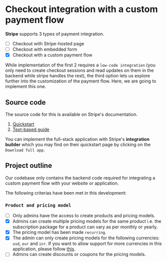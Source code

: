 # Checkout integration with a custom payment flow

**Stripe** supports 3 types of payment integration. 
- [ ] Checkout with Stripe-hosted page 
- [ ] Checkout with embedded form 
- [X] Checkout with a custom payment flow

While implementation of the first 2 requires a `low-code integration` (you only need to create checkout sessions and read updates on them in the backend while stripe handles the rest), the third option lets us explore further into the customization of the payment flow. Here, we are going to implement this one.

## Source code
The source code for this is available on Stripe's documentation.
1. [Quickstart](https://stripe.com/docs/payments/quickstart)
2. [Text-based guide](https://stripe.com/docs/payments/accept-a-payment?ui=elements)

You can implement the full-stack application with Stripe's **integration builder** which you may find on their quickstart page by clicking on the `Download full app`.

## Project outline

Our codebase only contains the backend code required for integrating a custom payment flow with your website or application. 

The following criterias have been met in this development:

### `Product and pricing model`

- [ ] Only admins have the access to create products and pricing models.
- [X] Admins can create multiple pricing models for the same product i.e. the subscription package for a product can vary as per monthly or yearly. 
- [X] The pricing model has been made `recurring`.
- [X] The admin can only create pricing models for the following currencies: `usd`, `eur` and `inr`. If you want to allow support for more currencies in this application, please follow [this](https://stripe.com/docs/currencies?presentment-currency=IN).
- [ ] Admins can create discounts or coupons for the pricing models.